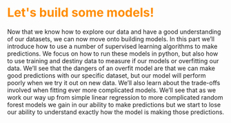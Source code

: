 # <font color="darkorange">Let's build some models!</font>

Now that we know how to explore our data and have a good understanding of our datasets, we can now move onto building models. In this part we’ll introduce how to use a number of supervised learning algorithms to make predictions. We focus on how to run these models in python, but also how to use training and destiny data to measure if our models or overfitting our data. We’ll see that the dangers of an overfit model are that we can make good predictions with our specific dataset, but our model will perform poorly when we try it out on new data. We’ll also learn about the trade-offs involved when fitting ever more complicated models. We’ll see that as we work our way up from simple linear regression to more complicated random forest models we gain in our ability to make predictions but we start to lose our ability to understand exactly how the model is making those predictions.